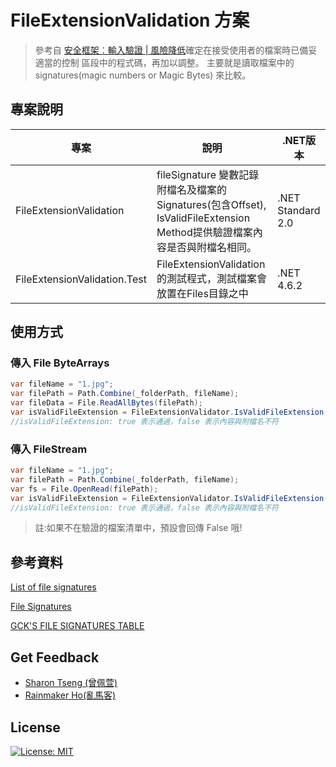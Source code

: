 # FileExtensionValidation 方案
> 參考自 [安全框架︰輸入驗證 | 風險降低](https://docs.microsoft.com/zh-tw/azure/security/develop/threat-modeling-tool-input-validation)確定在接受使用者的檔案時已備妥適當的控制 區段中的程式碼，再加以調整。
主要就是讀取檔案中的 signatures(magic numbers or Magic Bytes) 來比較。


## 專案說明
|專案|說明|.NET版本|
|---|---|---|
|FileExtensionValidation| fileSignature 變數記錄附檔名及檔案的 Signatures(包含Offset), IsValidFileExtension Method提供驗證檔案內容是否與附檔名相同。|.NET Standard 2.0|
|FileExtensionValidation.Test|FileExtensionValidation的測試程式，測試檔案會放置在Files目錄之中|.NET 4.6.2|

## 使用方式

### 傳入 File ByteArrays

```csharp
var fileName = "1.jpg";
var filePath = Path.Combine(_folderPath, fileName);
var fileData = File.ReadAllBytes(filePath);
var isValidFileExtension = FileExtensionValidator.IsValidFileExtension(fileName, fileData, null);
//isValidFileExtension: true 表示通過，false 表示內容與附檔名不符
```

### 傳入 FileStream

```csharp
var fileName = "1.jpg";
var filePath = Path.Combine(_folderPath, fileName);
var fs = File.OpenRead(filePath);
var isValidFileExtension = FileExtensionValidator.IsValidFileExtension(fileName, fs, null);
//isValidFileExtension: true 表示通過，false 表示內容與附檔名不符
```

>註:如果不在驗證的檔案清單中，預設會回傳 False 哦!

## 參考資料
[List of file signatures](https://en.wikipedia.org/wiki/List_of_file_signatures)

[File Signatures](https://www.filesignatures.net/index.php)

[GCK'S FILE SIGNATURES TABLE](https://www.garykessler.net/library/file_sigs.html)

## Get Feedback
- [Sharon Tseng (曾佩萱)](mailto:sharon_tseng@gss.com.tw)
- [Rainmaker Ho(亂馬客)](mailto:rainmaker_ho@gss.com.tw)

## License
[![License: MIT](https://img.shields.io/badge/License-MIT-yellow.svg)](https://opensource.org/licenses/MIT)
